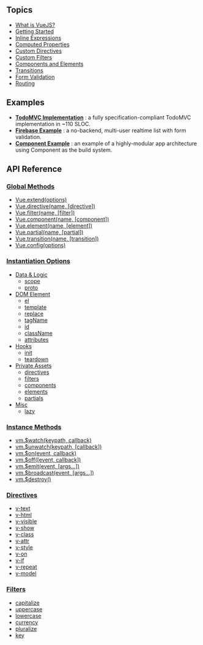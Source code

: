 ## Topics

- [What is VueJS?](wiki/What-is-VueJS)
- [Getting Started](wiki/Getting-Started)
- [Inline Expressions](wiki/Inline-Expressions)
- [Computed Properties](wiki/Computed-Properties)
- [Custom Directives](wiki/Custom-Directives)
- [Custom Filters](wiki/Custom-Filters)
- [Components and Elements](wiki/Components-and-Elements)
- [Transitions](wiki/Transitions)
- [Form Validation](wiki/Form-Validation)
- [Routing](wiki/Routing)

## Examples

- **[TodoMVC Implementation](https://github.com/yyx990803/vue/tree/master/examples/todomvc)** : a fully specification-compliant TodoMVC implementation in ~110 SLOC.
- **[Firebase Example](https://github.com/yyx990803/vue/tree/master/examples/firebase)** : a no-backend, multi-user realtime list with form validation.
- **[Component Example](https://github.com/vuejs/vue-component-example)** : an example of a highly-modular app architecture using Component as the build system.

## API Reference

### [Global Methods](wiki/Global-Methods)

- [Vue.extend(options)](wiki/Global-Methods#vueextendoptions)
- [Vue.directive(name, [directive])](wiki/Global-Methods#vuedirectivename-directive)
- [Vue.filter(name, [filter])](wiki/Global-Methods#vuefiltername-filter)
- [Vue.component(name, [component])](wiki/Global-Methods#vuecomponentname-component)
- [Vue.element(name, [element])](wiki/Global-Methods#vueelementname-element)
- [Vue.partial(name, [partial])](wiki/Global-Methods#vuepartialname-partial)
- [Vue.transition(name, [transition])](wiki/Global-Methods#vuetransitionname-transition)
- [Vue.config(options)](wiki/Global-Methods#vueconfigoptions)

### [Instantiation Options](wiki/Instantiation-Options)

- [Data & Logic](wiki/Instantiation-Options#data--logic)
    - [scope](wiki/Instantiation-Options#scope)
    - [proto](wiki/Instantiation-Options#proto)
- [DOM Element](wiki/Instantiation-Options#dom-element)
    - [el](wiki/Instantiation-Options#el)
    - [template](wiki/Instantiation-Options#template)
    - [replace](wiki/Instantiation-Options#replace)
    - [tagName](wiki/Instantiation-Options#tagname)
    - [id](wiki/Instantiation-Options#id)
    - [className](wiki/Instantiation-Options#classname)
    - [attributes](wiki/Instantiation-Options#attributes)
- [Hooks](wiki/Instantiation-Options#hooks)
    - [init](wiki/Instantiation-Options#init)
    - [teardown](wiki/Instantiation-Options#teardown)
- [Private Assets](wiki/Instantiation-Options#private-assets)
    - [directives](wiki/Instantiation-Options#directives)
    - [filters](wiki/Instantiation-Options#filters)
    - [components](wiki/Instantiation-Options#components)
    - [elements](wiki/Instantiation-Options#elements)
    - [partials](wiki/Instantiation-Options#partials)
- [Misc](wiki/Instantiation-Options#misc)
    - [lazy](wiki/Instantiation-Options#lazy)

### [Instance Methods](wiki/Instance-Methods)

- [vm.$watch(keypath, callback)](wiki/Instance-Methods#vmwatchkeypath-callback)
- [vm.$unwatch(keypath, [callback])](wiki/Instance-Methods#vmunwatchkeypath-callback)
- [vm.$on(event, callback)](wiki/Instance-Methods#vmonevent-callback)
- [vm.$off([event, callback])](wiki/Instance-Methods#vmoffevent-callback)
- [vm.$emit(event, [args...])](wiki/Instance-Methods#vmemitevent-args)
- [vm.$broadcast(event, [args...])](wiki/Instance-Methods#vmbroadcastevent-args)
- [vm.$destroy()](wiki/Instance-Methods#vmdestroy)

### [Directives](wiki/Directives)

- [v-text](wiki/Directives#v-text)
- [v-html](wiki/Directives#v-html)
- [v-visible](wiki/Directives#v-visible)
- [v-show](wiki/Directives#v-show)
- [v-class](wiki/Directives#v-class)
- [v-attr](wiki/Directives#v-attr)
- [v-style](wiki/Directives#v-style)
- [v-on](wiki/Directives#v-on)
- [v-if](wiki/Directives#v-if)
- [v-repeat](wiki/Directives#v-repeat)
- [v-model](wiki/Directives#v-model)

### [Filters](wiki/Filters)

- [capitalize](wiki/Filters#capitalize)
- [uppercase](wiki/Filters#uppercase)
- [lowercase](wiki/Filters#lowercase)
- [currency](wiki/Filters#currency)
- [pluralize](wiki/Filters#pluralize)
- [key](wiki/Filters#key)